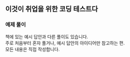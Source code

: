 ## 이것이 취업을 위한 코딩 테스트다
### 예제 풀이
책에 있는 예시 답안과 다른 풀이도 있습니다. <br>
주로 처음부터 혼자 풀거나, 예시 답안의 아이디어만 참고하는 편. <br>
모든 내용은 직접 작성합니다.
